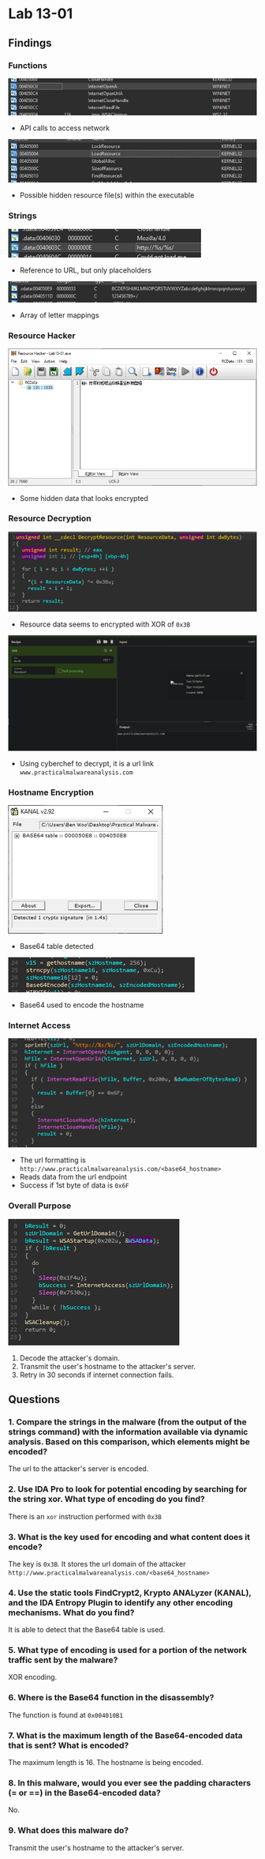# Lab 13-01

## Findings

### Functions
![](../Images/Lab-13-01-01.png)  

 - API calls to access network

![](../Images/Lab-13-01-02.png)  

 - Possible hidden resource file(s) within the executable

### Strings
![](../Images/Lab-13-01-03.png)  

 - Reference to URL, but only placeholders

![](../Images/Lab-13-01-04.png)  

 - Array of letter mappings

### Resource Hacker
![](../Images/Lab-13-01-05.png)  

 - Some hidden data that looks encrypted

### Resource Decryption
![](../Images/Lab-13-01-06.png)  

 - Resource data seems to encrypted with XOR of `0x3B`

![](../Images/Lab-13-01-07.png)  

 - Using cyberchef to decrypt, it is a url link `www.practicalmalwareanalysis.com`

### Hostname Encryption
![](../Images/Lab-13-01-08.png)  

 - Base64 table detected

![](../Images/Lab-13-01-09.png)  

 - Base64 used to encode the hostname

### Internet Access
![](../Images/Lab-13-01-10.png)  

 - The url formatting is `http://www.practicalmalwareanalysis.com/<base64_hostname>`
 - Reads data from the url endpoint
 - Success if 1st byte of data is `0x6F`

### Overall Purpose
![](../Images/Lab-13-01-11.png)   

 1. Decode the attacker's domain.
 2. Transmit the user's hostname to the attacker's server.
 3. Retry in 30 seconds if internet connection fails.

## Questions
###  1. Compare the strings in the malware (from the output of the strings command) with the information available via dynamic analysis. Based on this comparison, which elements might be encoded?
The url to the attacker's server is encoded.

###  2. Use IDA Pro to look for potential encoding by searching for the string xor. What type of encoding do you find?
There is an `xor` instruction performed with `0x3B`

### 3. What is the key used for encoding and what content does it encode?
The key is `0x3B`. It stores the url domain of the attacker `http://www.practicalmalwareanalysis.com/<base64_hostname>`

### 4. Use the static tools FindCrypt2, Krypto ANALyzer (KANAL), and the IDA Entropy Plugin to identify any other encoding mechanisms. What do you find?
It is able to detect that the Base64 table is used.

### 5. What type of encoding is used for a portion of the network traffic sent by the malware?
XOR encoding.

### 6. Where is the Base64 function in the disassembly?
The function is found at `0x004010B1`

### 7. What is the maximum length of the Base64-encoded data that is sent? What is encoded?
The maximum length is 16. The hostname is being encoded.

### 8. In this malware, would you ever see the padding characters (= or ==) in the Base64-encoded data?
No.

### 9. What does this malware do?
Transmit the user's hostname to the attacker's server.
